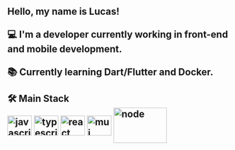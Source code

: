 <h2> 
  Hello, my name is Lucas!
  <br/>
  <br/>
  💻 I'm a developer currently working in front-end and mobile development.
  <br/>
  <br/>
  📚 Currently learning Dart/Flutter and Docker.
  <br/>
  <br/>
  🛠️ Main Stack
  <div style="display: inline_block">
    <img align="center" alt="javascript" height="45" width="55" src="https://cdn.jsdelivr.net/gh/devicons/devicon@latest/icons/javascript/javascript-original.svg">
    <img align="center" alt="typescript" height="45" width="55" src="https://cdn.jsdelivr.net/gh/devicons/devicon/icons/typescript/typescript-original.svg" />
    <img align="center" alt="react" height="45" width="55" src="https://cdn.jsdelivr.net/gh/devicons/devicon/icons/react/react-original.svg">
    <img align="center" alt="mui" height="45" width="55" src="https://cdn.jsdelivr.net/gh/devicons/devicon/icons/materialui/materialui-original.svg" />        
    <img align="center" alt="node" height="80" width="120" src="https://cdn.jsdelivr.net/gh/devicons/devicon/icons/nodejs/nodejs-original-wordmark.svg" />
  </div>
</h2>
